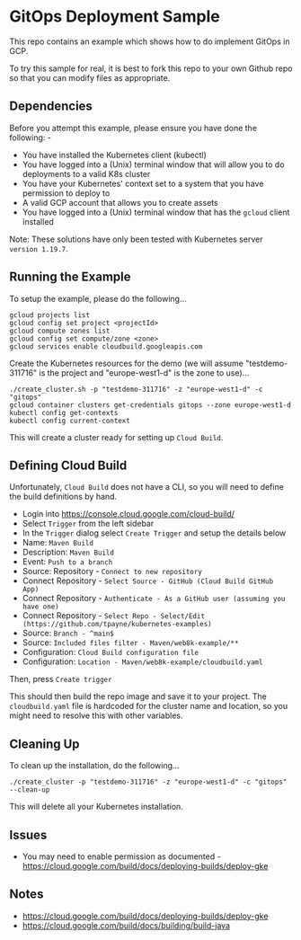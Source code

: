GitOps Deployment Sample
========================

This repo contains an example which shows how to do implement GitOps in GCP.

To try this sample for real, it is best to fork this repo to your own Github repo so that you can modify files as appropriate.

Dependencies
------------
Before you attempt this example, please ensure you have done the following: -
- You have installed the Kubernetes client (kubectl)
- You have logged into a (Unix) terminal window that will allow you to do deployments to a valid K8s cluster
- You have your Kubernetes' context set to a system that you have permission to deploy to
- A valid GCP account that allows you to create assets
- You have logged into a (Unix) terminal window that has the `gcloud` client installed

Note: These solutions have only been tested with Kubernetes server `version 1.19.7`.

Running the Example
-------------------
To setup the example, please do the following...

    gcloud projects list
    gcloud config set project <projectId>
    gcloud compute zones list
    gcloud config set compute/zone <zone>
    gcloud services enable cloudbuild.googleapis.com

Create the Kubernetes resources for the demo (we will assume "testdemo-311716" is the project and
"europe-west1-d" is the zone to use)...

    ./create_cluster.sh -p "testdemo-311716" -z "europe-west1-d" -c "gitops"
    gcloud container clusters get-credentials gitops --zone europe-west1-d
    kubectl config get-contexts
    kubectl config current-context

This will create a cluster ready for setting up `Cloud Build`.

Defining Cloud Build
--------------------
Unfortunately, `Cloud Build` does not have a CLI, so you will need to define the build definitions by hand.

* Login into https://console.cloud.google.com/cloud-build/
* Select `Trigger` from the left sidebar
* In the `Trigger` dialog select `Create Trigger` and setup the details below
* Name: `Maven Build`
* Description: `Maven Build`
* Event: `Push to a branch`
* Source: Repository - `Connect to new repository`
* Connect Repository - `Select Source - GitHub (Cloud Build GitHub App)`
* Connect Repository - `Authenticate - As a GitHub user (assuming you have one)`
* Connect Repository - `Select Repo - Select/Edit (https://github.com/tpayne/kubernetes-examples)`
* Source: `Branch - ^main$`
* Source: `Included files filter - Maven/web8k-example/**`
* Configuration: `Cloud Build configuration file`
* Configuration: `Location - Maven/web8k-example/cloudbuild.yaml`

Then, press `Create trigger`

This should then build the repo image and save it to your project. The `cloudbuild.yaml` file is hardcoded for the cluster name and location, so you might need to resolve this with other variables.

Cleaning Up
-----------
To clean up the installation, do the following...

    ./create_cluster -p "testdemo-311716" -z "europe-west1-d" -c "gitops" --clean-up

This will delete all your Kubernetes installation.

Issues
------
- You may need to enable permission as documented - https://cloud.google.com/build/docs/deploying-builds/deploy-gke

Notes
-----
- https://cloud.google.com/build/docs/deploying-builds/deploy-gke
- https://cloud.google.com/build/docs/building/build-java

